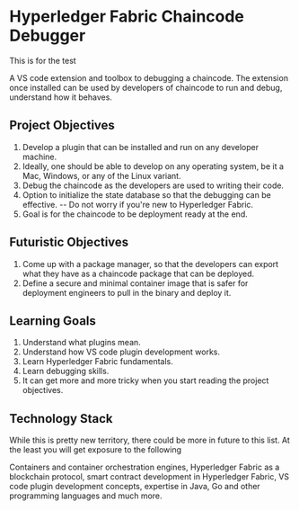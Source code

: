 # Hyperledger Fabric Chaincode Debugger

This is for the test

A VS code extension and toolbox to debugging a chaincode.
The extension once installed can be used by developers of chaincode
to run and debug, understand how it behaves.

## Project Objectives

1. Develop a plugin that can be installed and run on any developer machine.
2. Ideally, one should be able to develop on any operating system, be it a
  Mac, Windows, or any of the Linux variant.
3. Debug the chaincode as the developers are used to writing their code.
4. Option to initialize the state database so that the debugging can be
  effective. -- Do not worry if you're new to Hyperledger Fabric.
5. Goal is for the chaincode to be deployment ready at the end.

## Futuristic Objectives

1. Come up with a package manager, so that the developers can export
  what they have as a chaincode package that can be deployed.
2. Define a secure and minimal container image that is safer for
  deployment engineers to pull in the binary and deploy it.

## Learning Goals

1. Understand what plugins mean.
2. Understand how VS code plugin development works.
3. Learn Hyperledger Fabric fundamentals.
4. Learn debugging skills.
5. It can get more and more tricky when you start reading the project objectives.

## Technology Stack

While this is pretty new territory, there could be more in future
to this list. At the least you will get exposure to the following

Containers and container orchestration engines, Hyperledger Fabric as a
blockchain protocol, smart contract development in Hyperledger Fabric,
VS code plugin development concepts, expertise in Java, Go and other
programming languages and much more.
